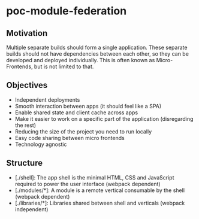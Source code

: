 # poc-module-federation

## Motivation

Multiple separate builds should form a single application. These separate builds should not have dependencies between each other, so they can be developed and deployed individually.
This is often known as Micro-Frontends, but is not limited to that.

## Objectives

- Independent deployments
- Smooth interaction between apps (it should feel like a SPA)
- Enable shared state and client cache across apps
- Make it easier to work on a specific part of the application (disregarding the rest)
- Reducing the size of the project you need to run locally
- Easy code sharing between micro frontends
- Technology agnostic

## Structure

- [./shell]: The app shell is the minimal HTML, CSS and JavaScript required to power the user interface (webpack dependent)
- [./modules/*]: A module is a remote vertical consumable by the shell (webpack dependent)
- [./libraries/*]: Libraries shared between shell and verticals (webpack independent)
